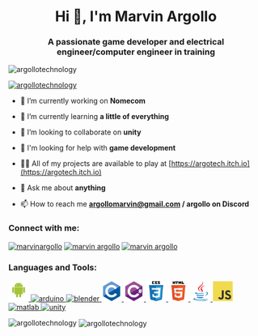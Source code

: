 <h1 align="center">Hi 👋, I'm Marvin Argollo</h1>
<h3 align="center">A passionate game developer and electrical engineer/computer engineer in training</h3>

<p align="left"> <img src="https://komarev.com/ghpvc/?username=argollotechnology&label=Profile%20views&color=0e75b6&style=flat" alt="argollotechnology" /> </p>

<p align="left"> <a href="https://github.com/ryo-ma/github-profile-trophy"><img src="https://github-profile-trophy.vercel.app/?username=argollotechnology&theme=matrix" alt="argollotechnology" /></a> </p>

- 🔭 I’m currently working on **Nomecom**

- 🌱 I’m currently learning **a little of everything**

- 👯 I’m looking to collaborate on **unity**

- 🤝 I'm looking for help with **game development**

- 👨‍💻 All of my projects are available to play at [https://argotech.itch.io](https://argotech.itch.io)

- 💬 Ask me about **anything**

- 📫 How to reach me **argollomarvin@gmail.com / argollo on Discord**

<h3 align="left">Connect with me:</h3>
<p align="left">
<a href="https://twitter.com/marvinargollo" target="blank"><img align="center" src="https://raw.githubusercontent.com/rahuldkjain/github-profile-readme-generator/master/src/images/icons/Social/twitter.svg" alt="marvinargollo" height="30" width="40" /></a>
<a href="https://linkedin.com/in/marvin argollo" target="blank"><img align="center" src="https://raw.githubusercontent.com/rahuldkjain/github-profile-readme-generator/master/src/images/icons/Social/linked-in-alt.svg" alt="marvin argollo" height="30" width="40" /></a>
<a href="https://www.youtube.com/c/marvin argollo" target="blank"><img align="center" src="https://raw.githubusercontent.com/rahuldkjain/github-profile-readme-generator/master/src/images/icons/Social/youtube.svg" alt="marvin argollo" height="30" width="40" /></a>
</p>

<h3 align="left">Languages and Tools:</h3>
<p align="left"> <a href="https://developer.android.com" target="_blank" rel="noreferrer"> <img src="https://raw.githubusercontent.com/devicons/devicon/master/icons/android/android-original-wordmark.svg" alt="android" width="40" height="40"/> </a> <a href="https://www.arduino.cc/" target="_blank" rel="noreferrer"> <img src="https://cdn.worldvectorlogo.com/logos/arduino-1.svg" alt="arduino" width="40" height="40"/> </a> <a href="https://www.blender.org/" target="_blank" rel="noreferrer"> <img src="https://download.blender.org/branding/community/blender_community_badge_white.svg" alt="blender" width="40" height="40"/> </a> <a href="https://www.cprogramming.com/" target="_blank" rel="noreferrer"> <img src="https://raw.githubusercontent.com/devicons/devicon/master/icons/c/c-original.svg" alt="c" width="40" height="40"/> </a> <a href="https://www.w3schools.com/cs/" target="_blank" rel="noreferrer"> <img src="https://raw.githubusercontent.com/devicons/devicon/master/icons/csharp/csharp-original.svg" alt="csharp" width="40" height="40"/> </a> <a href="https://www.w3schools.com/css/" target="_blank" rel="noreferrer"> <img src="https://raw.githubusercontent.com/devicons/devicon/master/icons/css3/css3-original-wordmark.svg" alt="css3" width="40" height="40"/> </a> <a href="https://www.w3.org/html/" target="_blank" rel="noreferrer"> <img src="https://raw.githubusercontent.com/devicons/devicon/master/icons/html5/html5-original-wordmark.svg" alt="html5" width="40" height="40"/> </a> <a href="https://www.java.com" target="_blank" rel="noreferrer"> <img src="https://raw.githubusercontent.com/devicons/devicon/master/icons/java/java-original.svg" alt="java" width="40" height="40"/> </a> <a href="https://developer.mozilla.org/en-US/docs/Web/JavaScript" target="_blank" rel="noreferrer"> <img src="https://raw.githubusercontent.com/devicons/devicon/master/icons/javascript/javascript-original.svg" alt="javascript" width="40" height="40"/> </a> <a href="https://www.mathworks.com/" target="_blank" rel="noreferrer"> <img src="https://upload.wikimedia.org/wikipedia/commons/2/21/Matlab_Logo.png" alt="matlab" width="40" height="40"/> </a> <a href="https://unity.com/" target="_blank" rel="noreferrer"> <img src="https://www.vectorlogo.zone/logos/unity3d/unity3d-icon.svg" alt="unity" width="40" height="40"/> </a> </p>

<p><img align="left" src="https://github-readme-stats.vercel.app/api/top-langs?username=argollotechnology&show_icons=true&theme=dark&locale=en&layout=compact" alt="argollotechnology" /></p>

<p>&nbsp;<img align="center" src="https://github-readme-stats.vercel.app/api?username=argollotechnology&show_icons=true&theme=dark&locale=en" alt="argollotechnology" /></p>
